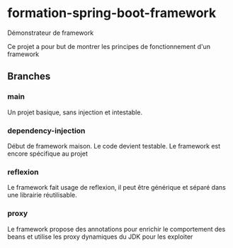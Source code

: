 # formation-spring-boot-framework
Démonstrateur de framework

Ce projet a pour but de montrer les principes de fonctionnement d'un framework

## Branches

### main
Un projet basique, sans injection et intestable.

### dependency-injection
Début de framework maison. Le code devient testable. Le framework est encore spécifique au projet

### reflexion
Le framework fait usage de reflexion, il peut être générique et séparé dans une librairie réutilisable.

### proxy
Le framework propose des annotations pour enrichir le comportement des beans et utilise les proxy dynamiques du JDK pour les exploiter
